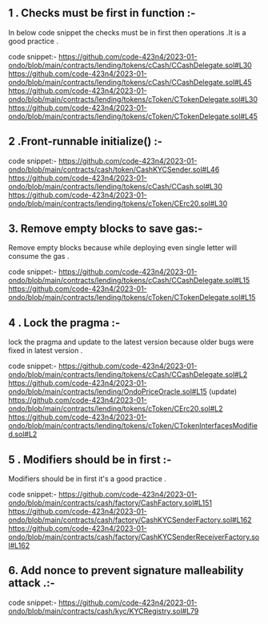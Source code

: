 ## 1 . Checks must be first in function :-
In below code snippet the checks must be in first then operations .It is a good practice .

code snippet:-
https://github.com/code-423n4/2023-01-ondo/blob/main/contracts/lending/tokens/cCash/CCashDelegate.sol#L30
https://github.com/code-423n4/2023-01-ondo/blob/main/contracts/lending/tokens/cCash/CCashDelegate.sol#L45
https://github.com/code-423n4/2023-01-ondo/blob/main/contracts/lending/tokens/cToken/CTokenDelegate.sol#L30
https://github.com/code-423n4/2023-01-ondo/blob/main/contracts/lending/tokens/cToken/CTokenDelegate.sol#L45

## 2 .Front-runnable initialize() :-

code snippet:-
https://github.com/code-423n4/2023-01-ondo/blob/main/contracts/cash/token/CashKYCSender.sol#L46 
https://github.com/code-423n4/2023-01-ondo/blob/main/contracts/lending/tokens/cCash/CCash.sol#L30
https://github.com/code-423n4/2023-01-ondo/blob/main/contracts/lending/tokens/cToken/CErc20.sol#L30

## 3. Remove empty blocks to save gas:-
Remove empty blocks because while deploying even single letter will consume the gas .

code snippet:-
https://github.com/code-423n4/2023-01-ondo/blob/main/contracts/lending/tokens/cCash/CCashDelegate.sol#L15
https://github.com/code-423n4/2023-01-ondo/blob/main/contracts/lending/tokens/cToken/CTokenDelegate.sol#L15

## 4 . Lock the pragma :-
lock the pragma and update to the latest version because older bugs were fixed in latest version .

code snippet:-
https://github.com/code-423n4/2023-01-ondo/blob/main/contracts/lending/tokens/cCash/CCashDelegate.sol#L2
https://github.com/code-423n4/2023-01-ondo/blob/main/contracts/lending/OndoPriceOracle.sol#L15 (update)
https://github.com/code-423n4/2023-01-ondo/blob/main/contracts/lending/tokens/cToken/CErc20.sol#L2
https://github.com/code-423n4/2023-01-ondo/blob/main/contracts/lending/tokens/cToken/CTokenInterfacesModified.sol#L2

## 5 . Modifiers should be in first :-
Modifiers should be in first it's a good practice .

code snippet:-
https://github.com/code-423n4/2023-01-ondo/blob/main/contracts/cash/factory/CashFactory.sol#L151
https://github.com/code-423n4/2023-01-ondo/blob/main/contracts/cash/factory/CashKYCSenderFactory.sol#L162
https://github.com/code-423n4/2023-01-ondo/blob/main/contracts/cash/factory/CashKYCSenderReceiverFactory.sol#L162

## 6. Add nonce to prevent signature malleability attack .:-

code snippet:-
https://github.com/code-423n4/2023-01-ondo/blob/main/contracts/cash/kyc/KYCRegistry.sol#L79